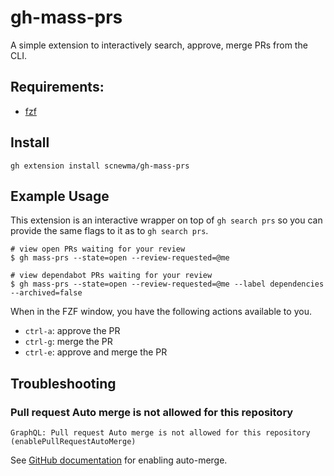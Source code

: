 # gh-mass-prs

A simple extension to interactively search, approve, merge PRs from the CLI.

## Requirements:

* [fzf](https://github.com/junegunn/fzf)

## Install

```
gh extension install scnewma/gh-mass-prs
```

## Example Usage

This extension is an interactive wrapper on top of `gh search prs` so you can
provide the same flags to it as to `gh search prs`.

```
# view open PRs waiting for your review
$ gh mass-prs --state=open --review-requested=@me

# view dependabot PRs waiting for your review
$ gh mass-prs --state=open --review-requested=@me --label dependencies --archived=false
```

When in the FZF window, you have the following actions available to you.

* `ctrl-a`: approve the PR
* `ctrl-g`: merge the PR
* `ctrl-e`: approve and merge the PR

## Troubleshooting

### Pull request Auto merge is not allowed for this repository

```
GraphQL: Pull request Auto merge is not allowed for this repository (enablePullRequestAutoMerge)
```

See [GitHub documentation](https://docs.github.com/en/pull-requests/collaborating-with-pull-requests/incorporating-changes-from-a-pull-request/automatically-merging-a-pull-request) for enabling auto-merge.
